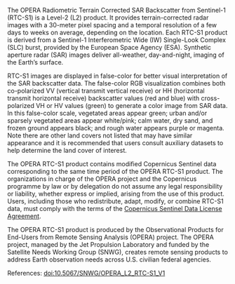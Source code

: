 The OPERA Radiometric Terrain Corrected SAR Backscatter from Sentinel-1 (RTC-S1) is a Level-2 (L2) product. It provides terrain-corrected radar images with a 30-meter pixel spacing and a temporal resolution of a few days to weeks on average, depending on the location. Each RTC-S1 product is derived from a Sentinel-1 Interferometric Wide (IW) Single-Look Complex (SLC) burst, provided by the European Space Agency (ESA). Synthetic aperture radar (SAR) images deliver all-weather, day-and-night, imaging of the Earth’s surface.

RTC-S1 images are displayed in false-color for better visual interpretation of the SAR backscatter data. The false-color RGB visualization combines both co-polarized VV (vertical transmit vertical receive) or HH (horizontal transmit horizontal receive) backscatter values (red and blue) with cross-polarized VH or HV values (green) to generate a color image from SAR data. In this false-color scale, vegetated areas appear green; urban and/or sparsely vegetated areas appear white/pink; calm water, dry sand, and frozen ground appears black; and rough water appears purple or magenta. Note there are other land covers not listed that may have similar appearance and it is recommended that users consult auxiliary datasets to help determine the land cover of interest.

The OPERA RTC-S1 product contains modified Copernicus Sentinel data corresponding to the same time period of the OPERA RTC-S1 product. The organizations in charge of the OPERA project and the Copernicus programme by law or by delegation do not assume any legal responsibility or liability, whether express or implied, arising from the use of this product. Users, including those who redistribute, adapt, modify, or combine RTC-S1 data, must comply with the terms of the [Copernicus Sentinel Data License Agreement](https://www.earthdata.nasa.gov/engage/open-data-services-software/end-user-license-agreements#toc-sentinel-1-end-user-license-agreement).

 The OPERA RTC-S1 product is produced by the Observational Products for End-Users from Remote Sensing Analysis (OPERA) project. The OPERA project, managed by the Jet Propulsion Laboratory and funded by the Satellite Needs Working Group (SNWG), creates remote sensing products to address Earth observation needs across U.S. civilian federal agencies.

References: [doi:10.5067/SNWG/OPERA_L2_RTC-S1_V1](https://doi.org/10.5067/SNWG/OPERA_L2_RTC-S1_V1)

